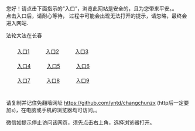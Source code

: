 您好！请点击下面指示的“入口”，浏览此网站是安全的，且为您带来平安。。 <br/>
点击入口后，请耐心等待， 过程中可能会出现无法打开的提示，请忽略，最终会进入网站. </br>

法轮大法在长春<br/>
<div style="padding:10px"><a style="margin:20px" target="_blank" href="https://d36nl7m6641g5a.cloudfront.net/2Qpsp?xtkcteuu" id="ccLink1" rel="nofollow">入口1</a> <a target="_blank" style="margin:20px" href="https://d1qs52byoo3x4r.cloudfront.net/2Qpsp?qvgnyjtm" id="ccLink2" rel="nofollow">入口2</a> <a style="margin:20px" target="_blank" href="https://d31gdyzngyvul0.cloudfront.net/2Qpsp?pbjihc" id="ccLink3" rel="nofollow">入口3</a></div>

<div style="padding:10px" ><a style="margin:20px" target="_blank" href="https://d36nl7m6641g5a.cloudfront.net/2Qpsp?xtkcteuu" id="ccLink4" rel="nofollow">入口4</a> <a style="margin:20px" href="https://d1qs52byoo3x4r.cloudfront.net/2Qpsp?qvgnyjtm" target="_blank" id="ccLink5" rel="nofollow">入口5</a> <a style="margin:20px" href="https://d31gdyzngyvul0.cloudfront.net/2Qpsp?pbjihc" target="_blank" id="ccLink6" rel="nofollow">入口6</a></div>

<div style="padding:10px"><a style="margin:20px" target="_blank" href="https://d36nl7m6641g5a.cloudfront.net/2Qpsp?xtkcteuu" id="ccLink7" rel="nofollow">入口7</a> <a style="margin:20px" href="https://d1qs52byoo3x4r.cloudfront.net/2Qpsp?qvgnyjtm" target="_blank" id="ccLink8" rel="nofollow">入口8</a> <a style="margin:20px" target="_blank" href="https://d31gdyzngyvul0.cloudfront.net/2Qpsp?pbjihc" id="ccLink9" rel="nofollow">入口9</a></div>

<br/>



请复制并记住免翻墙网址 https://github.com/yntd/changchunzx (http后一定要加s)，在电脑或手机的浏览器均可访问。。<br/>

微信如提示停止访问该网页，须先点击右上角，选择浏览器打开。
